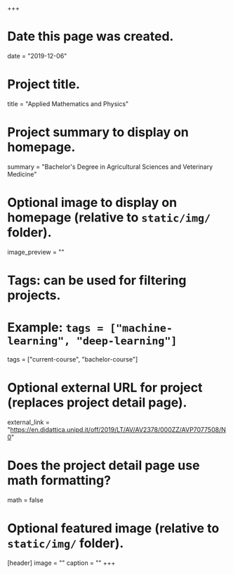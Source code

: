 +++
# Date this page was created.
date = "2019-12-06"

# Project title.
title = "Applied Mathematics and Physics"

# Project summary to display on homepage.
summary = "Bachelor's Degree in Agricultural Sciences and Veterinary Medicine"

# Optional image to display on homepage (relative to `static/img/` folder).
image_preview = ""

# Tags: can be used for filtering projects.
# Example: `tags = ["machine-learning", "deep-learning"]`
tags = ["current-course", "bachelor-course"]

# Optional external URL for project (replaces project detail page).
external_link = "https://en.didattica.unipd.it/off/2019/LT/AV/AV2378/000ZZ/AVP7077508/N0"

# Does the project detail page use math formatting?
math = false

# Optional featured image (relative to `static/img/` folder).
[header]
image = ""
caption = ""
+++

